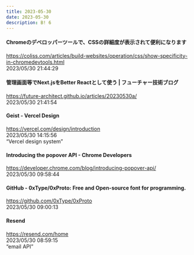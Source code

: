 ```yaml
---
title: 2023-05-30
date: 2023-05-30
description: B! 6
---
```


#### Chromeのデベロッパーツールで、CSSの詳細度が表示されて便利になります
https://coliss.com/articles/build-websites/operation/css/show-specificity-in-chromedevtools.html<br>
2023/05/30 21:44:29<br>


#### 管理画面等でNext.jsをBetter Reactとして使う | フューチャー技術ブログ
https://future-architect.github.io/articles/20230530a/<br>
2023/05/30 21:41:54<br>


#### Geist - Vercel Design
https://vercel.com/design/introduction<br>
2023/05/30 14:15:56<br>
“Vercel design system”


#### Introducing the popover API - Chrome Developers
https://developer.chrome.com/blog/introducing-popover-api/<br>
2023/05/30 09:58:44<br>


#### GitHub - 0xType/0xProto: Free and Open-source font for programming.
https://github.com/0xType/0xProto<br>
2023/05/30 09:00:13<br>


#### Resend
https://resend.com/home<br>
2023/05/30 08:59:15<br>
“email API”


